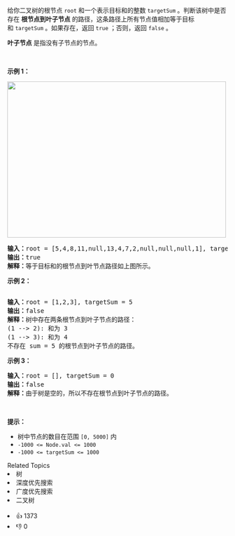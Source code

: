 <p>给你二叉树的根节点&nbsp;<code>root</code> 和一个表示目标和的整数&nbsp;<code>targetSum</code> 。判断该树中是否存在 <strong>根节点到叶子节点</strong> 的路径，这条路径上所有节点值相加等于目标和&nbsp;<code>targetSum</code> 。如果存在，返回 <code>true</code> ；否则，返回 <code>false</code> 。</p>

<p><strong>叶子节点</strong> 是指没有子节点的节点。</p>

<p>&nbsp;</p>

<p><strong>示例 1：</strong></p> 
<img alt="" src="https://assets.leetcode.com/uploads/2021/01/18/pathsum1.jpg" style="width: 500px; height: 356px;" /> 
<pre>
<strong>输入：</strong>root = [5,4,8,11,null,13,4,7,2,null,null,null,1], targetSum = 22
<strong>输出：</strong>true
<strong>解释：</strong>等于目标和的根节点到叶节点路径如上图所示。
</pre>

<p><strong>示例 2：</strong></p> 
<img alt="" src="https://assets.leetcode.com/uploads/2021/01/18/pathsum2.jpg" /> 
<pre>
<strong>输入：</strong>root = [1,2,3], targetSum = 5
<strong>输出：</strong>false
<strong>解释：</strong>树中存在两条根节点到叶子节点的路径：
(1 --&gt; 2): 和为 3
(1 --&gt; 3): 和为 4
不存在 sum = 5 的根节点到叶子节点的路径。</pre>

<p><strong>示例 3：</strong></p>

<pre>
<strong>输入：</strong>root = [], targetSum = 0
<strong>输出：</strong>false
<strong>解释：</strong>由于树是空的，所以不存在根节点到叶子节点的路径。
</pre>

<p>&nbsp;</p>

<p><strong>提示：</strong></p>

<ul> 
 <li>树中节点的数目在范围 <code>[0, 5000]</code> 内</li> 
 <li><code>-1000 &lt;= Node.val &lt;= 1000</code></li> 
 <li><code>-1000 &lt;= targetSum &lt;= 1000</code></li> 
</ul>

<div><div>Related Topics</div><div><li>树</li><li>深度优先搜索</li><li>广度优先搜索</li><li>二叉树</li></div></div><br><div><li>👍 1373</li><li>👎 0</li></div>